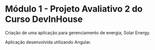 # Módulo 1 - Projeto Avaliativo 2 do Curso DevInHouse

Criação de uma aplicação para gerenciamento de energia, Solar Energy.

Aplicação desenvolvida utilizando Angular.
